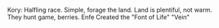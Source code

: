 Kory: Halfling race. Simple, forage the land. Land is plentiful, not warm. They hunt game, berries. Enfe Created the "Font of Life" "Vein" 